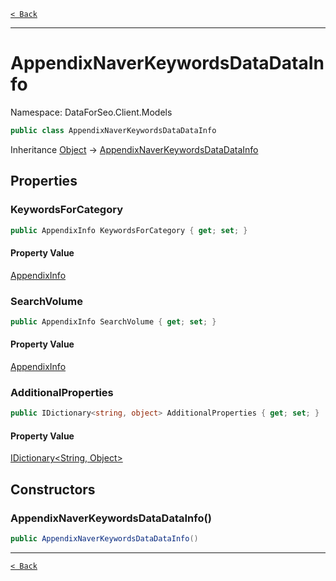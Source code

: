 [`< Back`](./)

---

# AppendixNaverKeywordsDataDataInfo

Namespace: DataForSeo.Client.Models

```csharp
public class AppendixNaverKeywordsDataDataInfo
```

Inheritance [Object](https://docs.microsoft.com/en-us/dotnet/api/system.object) → [AppendixNaverKeywordsDataDataInfo](./dataforseo.client.models.appendixnaverkeywordsdatadatainfo)

## Properties

### **KeywordsForCategory**

```csharp
public AppendixInfo KeywordsForCategory { get; set; }
```

#### Property Value

[AppendixInfo](./dataforseo.client.models.appendixinfo)<br>

### **SearchVolume**

```csharp
public AppendixInfo SearchVolume { get; set; }
```

#### Property Value

[AppendixInfo](./dataforseo.client.models.appendixinfo)<br>

### **AdditionalProperties**

```csharp
public IDictionary<string, object> AdditionalProperties { get; set; }
```

#### Property Value

[IDictionary&lt;String, Object&gt;](https://docs.microsoft.com/en-us/dotnet/api/system.collections.generic.idictionary-2)<br>

## Constructors

### **AppendixNaverKeywordsDataDataInfo()**

```csharp
public AppendixNaverKeywordsDataDataInfo()
```

---

[`< Back`](./)
